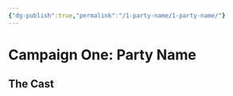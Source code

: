 ```yaml
---
{"dg-publish":true,"permalink":"/1-party-name/1-party-name/"}
---
```


# Campaign One: Party Name
## The Cast